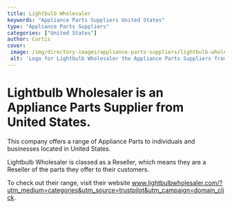 ```yaml
---
title: Lightbulb Wholesaler
keywords: "Appliance Parts Suppliers United States"
type: "Appliance Parts Suppliers"
categories: ["United States"]
author: Curtis
cover: 
 image: /img/directory-images/appliance-parts-suppliers/lightbulb-wholesaler.webp
 alt: 'Logo for Lightbulb Wholesaler the Appliance Parts Suppliers from United States'
---
```


# Lightbulb Wholesaler is an Appliance Parts Supplier from United States.

This company offers a range of Appliance Parts to individuals and businesses located in United States.

Lightbulb Wholesaler is classed as a Reseller, which means they are a Reseller of the parts they offer to their customers.

To check out their range, visit their website www.lightbulbwholesaler.com/?utm_medium=categories&utm_source=trustpilot&utm_campaign=domain_click.
